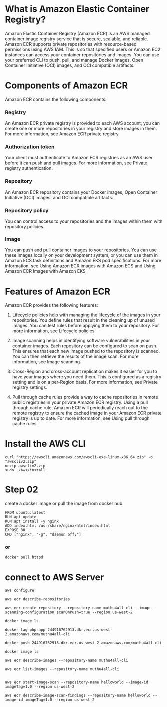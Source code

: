 # What is Amazon Elastic Container Registry?
Amazon Elastic Container Registry (Amazon ECR) is an AWS managed container image registry service that is secure, scalable, and reliable. Amazon ECR supports private repositories with resource-based permissions using AWS IAM. This is so that specified users or Amazon EC2 instances can access your container repositories and images. You can use your preferred CLI to push, pull, and manage Docker images, Open Container Initiative (OCI) images, and OCI compatible artifacts.
# Components of Amazon ECR
Amazon ECR contains the following components:

### Registry
An Amazon ECR private registry is provided to each AWS account; you can create one or more repositories in your registry and store images in them. For more information, see Amazon ECR private registry.

### Authorization token
Your client must authenticate to Amazon ECR registries as an AWS user before it can push and pull images. For more information, see Private registry authentication.

### Repository
An Amazon ECR repository contains your Docker images, Open Container Initiative (OCI) images, and OCI compatible artifacts. 

### Repository policy
You can control access to your repositories and the images within them with repository policies. 

### Image
You can push and pull container images to your repositories. You can use these images locally on your development system, or you can use them in Amazon ECS task definitions and Amazon EKS pod specifications. For more information, see Using Amazon ECR images with Amazon ECS and Using Amazon ECR Images with Amazon EKS

# Features of Amazon ECR
Amazon ECR provides the following features:

1) Lifecycle policies help with managing the lifecycle of the images in your repositories. You define rules that result in the cleaning up of unused images. You can test rules before applying them to your repository. For more information, see Lifecycle policies.

2) Image scanning helps in identifying software vulnerabilities in your container images. Each repository can be configured to scan on push. This ensures that each new image pushed to the repository is scanned. You can then retrieve the results of the image scan. For more information, see Image scanning.

3) Cross-Region and cross-account replication makes it easier for you to have your images where you need them. This is configured as a registry setting and is on a per-Region basis. For more information, see Private registry settings.

4) Pull through cache rules provide a way to cache repositories in remote public registries in your private Amazon ECR registry. Using a pull through cache rule, Amazon ECR will periodically reach out to the remote registry to ensure the cached image in your Amazon ECR private registry is up to date. For more information, see Using pull through cache rules.


# Install  the AWS CLI
```
curl "https://awscli.amazonaws.com/awscli-exe-linux-x86_64.zip" -o "awscliv2.zip"
unzip awscliv2.zip
sudo ./aws/install
```

# Step 02 
create a docker image or pull the image from docker hub 
```
FROM ubuntu:latest
RUN apt update
RUN apt install -y nginx
ADD index.html /usr/share/nginx/html/index.html
EXPOSE 80
CMD ["nginx", "-g", "daemon off;"]
```
### or

```
docker pull httpd 
```

# connect to AWS Server 
```
aws configure
```

```
aws ecr describe-repositories

aws ecr create-repository --repository-name muthu4all-cli --image-scanning-configuration scanOnPush=true --region us-west-2

docker image ls

docker tag php-app 244916762913.dkr.ecr.us-west-2.amazonaws.com/muthu4all-cli

docker push 244916762913.dkr.ecr.us-west-2.amazonaws.com/muthu4all-cli

docker image ls

aws ecr describe-images --repository-name muthu4all-cli

aws ecr list-images --repository-name muthu4all-cli


aws ecr start-image-scan --repository-name helloworld --image-id imageTag=1.0 --region us-west-2

aws ecr describe-image-scan-findings --repository-name helloworld --image-id imageTag=1.0 --region us-west-2


```

